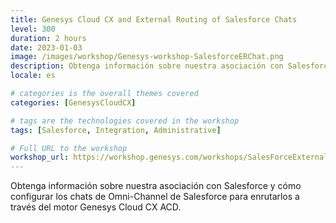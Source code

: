 ```yaml
---
title: Genesys Cloud CX and External Routing of Salesforce Chats
level: 300
duration: 2 hours
date: 2023-01-03
image: /images/workshop/Genesys-workshop-SalesforceERChat.png
description: Obtenga información sobre nuestra asociación con Salesforce y cómo configurar los chats de Omni-Channel de Salesforce para enrutarlos a través del motor Genesys Cloud CX ACD.
locale: es

# categories is the overall themes covered 
categories: [GenesysCloudCX]

# tags are the technologies covered in the workshop
tags: [Salesforce, Integration, Administrative]

# Full URL to the workshop
workshop_url: https://workshop.genesys.com/workshops/SalesForceExternalRouting/sp/
---
```


Obtenga información sobre nuestra asociación con Salesforce y cómo configurar los chats de Omni-Channel de Salesforce para enrutarlos a través del motor Genesys Cloud CX ACD.
